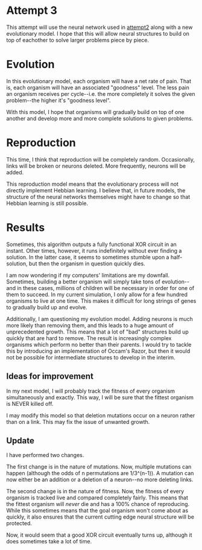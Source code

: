 # Attempt 3

This attempt will use the neural network used in [attempt2](../attempt2) along with a new evolutionary model. I hope that this will allow neural structures to build on top of eachother to solve larger problems piece by piece.

# Evolution

In this evolutionary model, each organism will have a net rate of pain. That is, each organism will have an associated "goodness" level. The less pain an organism receives per cycle--i.e. the more completely it solves the given problem--the higher it's "goodness level".

With this model, I hope that organisms will gradually build on top of one another and develop more and more complete solutions to given problems.

# Reproduction

This time, I think that reproduction will be completely random. Occasionally, links will be broken or neurons deleted. More frequently, neurons will be added.

This reproduction model means that the evolutionary process will not directly implement Hebbian learning. I believe that, in future models, the structure of the neural networks themselves might have to change so that Hebbian learning is still possible.

# Results

Sometimes, this algorithm outputs a fully functional XOR circuit in an instant. Other times, however, it runs indefinitely without ever finding a solution. In the latter case, it seems to sometimes stumble upon a half-solution, but then the organism in question quickly dies.

I am now wondering if my computers' limitations are my downfall. Sometimes, building a better organism will simply take tons of evolution--and in these cases, millions of children will be necessary in order for one of them to succeed. In my current simulation, I only allow for a few hundred organisms to live at one time. This makes it difficult for long strings of genes to gradually build up and evolve.

Additionally, I am questioning my evolution model. Adding neurons is much more likely than removing them, and this leads to a huge amount of unprecedented growth. This means that a lot of "bad" structures build up quickly that are hard to remove. The result is increasingly complex organisms which perform no better than their parents. I would try to tackle this by introducing an implementation of Occam's Razor, but then it would not be possible for intermediate structures to develop in the interim.

## Ideas for improvement

In my next model, I will probably track the fitness of every organism simultaneously and exactly. This way, I will be sure that the fittest organism is NEVER killed off.

I may modify this model so that deletion mutations occur on a neuron rather than on a link. This may fix the issue of unwanted growth.

## Update

I have performed two changes.

The first change is in the nature of mutations. Now, multiple mutations can happen (although the odds of n permutations are 1/3^(n-1)). A mutation can now either be an addition or a deletion of a neuron--no more deleting links.

The second change is in the nature of fitness. Now, the fitness of every organism is tracked live and compared completely fairly. This means that the fittest organism will *never* die and has a 100% chance of reproducing. While this sometimes means that the goal organism won't come about as quickly, it also ensures that the current cutting edge neural structure will be protected.

Now, it would seem that a good XOR circuit eventually turns up, although it does sometimes take a lot of time.
